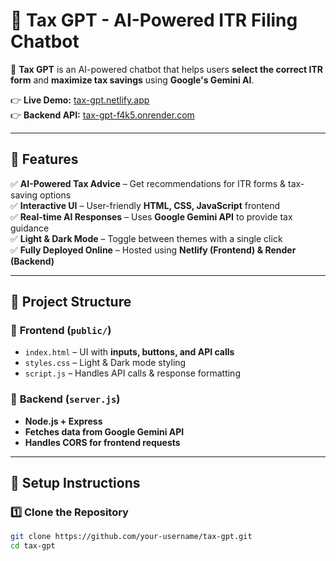 # 🏦 Tax GPT - AI-Powered ITR Filing Chatbot

🚀 **Tax GPT** is an AI-powered chatbot that helps users **select the correct ITR form** and **maximize tax savings** using **Google's Gemini AI**.  

👉 **Live Demo:** [tax-gpt.netlify.app](https://tax-gpt.netlify.app)  
👉 **Backend API:** [tax-gpt-f4k5.onrender.com](https://tax-gpt-f4k5.onrender.com/)  

---

## 📌 Features
✅ **AI-Powered Tax Advice** – Get recommendations for ITR forms & tax-saving options  
✅ **Interactive UI** – User-friendly **HTML, CSS, JavaScript** frontend  
✅ **Real-time AI Responses** – Uses **Google Gemini API** to provide tax guidance  
✅ **Light & Dark Mode** – Toggle between themes with a single click  
✅ **Fully Deployed Online** – Hosted using **Netlify (Frontend) & Render (Backend)**  

---

## 📌 Project Structure
### 🔹 **Frontend (`public/`)**
- `index.html` – UI with **inputs, buttons, and API calls**
- `styles.css` – Light & Dark mode styling  
- `script.js` – Handles API calls & response formatting  

### 🔹 **Backend (`server.js`)**
- **Node.js + Express**
- **Fetches data from Google Gemini API**
- **Handles CORS for frontend requests**

---

## 🚀 **Setup Instructions**
### **1️⃣ Clone the Repository**
```sh
git clone https://github.com/your-username/tax-gpt.git
cd tax-gpt
